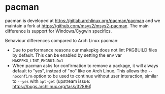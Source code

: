 # pacman

pacman is developed at https://gitlab.archlinux.org/pacman/pacman and we
maintain a fork at https://github.com/msys2/msys2-pacman. The main difference
is support for Windows/Cygwin specifics.

Behaviour differences compared to Arch Linux pacman:

* Due to performance reasons our makepkg does not lint PKGBUILD files by
  default. This can be enabled by setting the env var `MAKEPKG_LINT_PKGBUILD=1`
* When pacman asks for confirmation to remove a package, it will always default
  to "yes", instead of "no" like on Arch Linux. This allows the `--noconfirm`
  option to be used to continue without user interaction, similar to `--yes`
  with `apt-get` (upstream issue: https://bugs.archlinux.org/task/32886)
